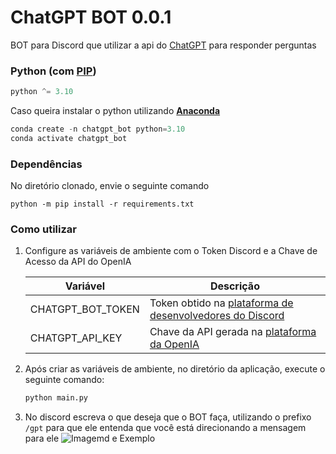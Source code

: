 # ChatGPT BOT 0.0.1

BOT para Discord que utilizar a api do [ChatGPT](https://chat.openai.com/chat) para responder perguntas

### Python (com [PIP](https://www.treinaweb.com.br/blog/gerenciando-pacotes-em-projetos-python-com-o-pip))
```py
python ^= 3.10
```
Caso queira instalar o python utilizando [**Anaconda**](https://www.anaconda.com/)
```py
conda create -n chatgpt_bot python=3.10
conda activate chatgpt_bot
```

### Dependências
No diretório clonado, envie o seguinte comando
```
python -m pip install -r requirements.txt
```


### Como utilizar

1. Configure as variáveis de ambiente com o Token Discord e a Chave de Acesso da API do OpenIA

    | Variável | Descrição |
    | ------ | ------ |
    | CHATGPT_BOT_TOKEN | Token obtido na [plataforma de desenvolvedores do Discord](https://discord.com/developers/applications)
    | CHATGPT_API_KEY | Chave da API gerada na [plataforma da OpenIA](https://beta.openai.com/account/api-keys)

2. Após criar as variáveis de ambiente, no diretório da aplicação, execute o seguinte comando:
    ```python
    python main.py
    ```

3. No discord escreva o que deseja que o BOT faça, utilizando o prefixo `/gpt` para que ele entenda que você está direcionando a mensagem para ele
    ![Imagemd e Exemplo](https://media.discordapp.net/attachments/979061713171251243/1057444342119284826/image.png)
